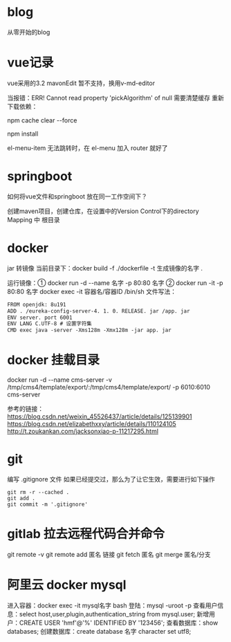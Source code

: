 # blog
从零开始的blog
# vue记录
vue采用的3.2 mavonEdit 暂不支持，换用v-md-editor

当报错：ERR! Cannot read property 'pickAlgorithm' of null
需要清楚缓存 重新下载依赖：
 
npm cache clear --force

npm install

el-menu-item 无法跳转时，在 el-menu 加入 router 就好了

# springboot
如何将vue文件和springboot 放在同一工作空间下？



创建maven项目，创建仓库，在设置中的Version Control下的directory Mapping 中 根目录

# docker 
jar 转镜像
当前目录下：docker build -f ./dockerfile -t 生成镜像的名字 .

运行镜像：① docker run -d --name 名字 -p 80:80 名字
    ② docker run -it -p 80:80 名字
docker exec -it 容器名/容器ID /bin/sh
文件写法：
```html
FROM openjdk: 8u191
ADD . /eureka-config-server-4. 1. 0. RELEASE. jar /app. jar
ENV server. port 6001
ENV LANG C.UTF-8 # 设置字符集
CMD exec java -server -Xms128m -Xmx128m -jar app. jar
```
# docker 挂载目录
docker run -d --name cms-server -v /tmp/cms4/template/export/:/tmp/cms4/template/export/ -p 6010:6010 cms-server

参考的链接：
https://blog.csdn.net/weixin_45526437/article/details/125139901
https://blog.csdn.net/elizabethxxy/article/details/110124105
http://t.zoukankan.com/jacksonxiao-p-11217295.html


# git
编写 .gitignore 文件 如果已经提交过，那么为了让它生效，需要进行如下操作

    git rm -r --cached .
    git add .
    git commit -m '.gitignore'


# gitlab 拉去远程代码合并命令
git remote -v
git remote add 匿名 链接
git fetch 匿名
git merge 匿名/分支

# 阿里云 docker  mysql
进入容器：docker exec -it mysql名字 bash
登陆：mysql -uroot -p
查看用户信息：select host,user,plugin,authentication_string from mysql.user;
新增用户：CREATE USER 'hmf'@'%' IDENTIFIED BY '123456';
查看数据库：show databases;
创建数据库：create database 名字 character set utf8;


